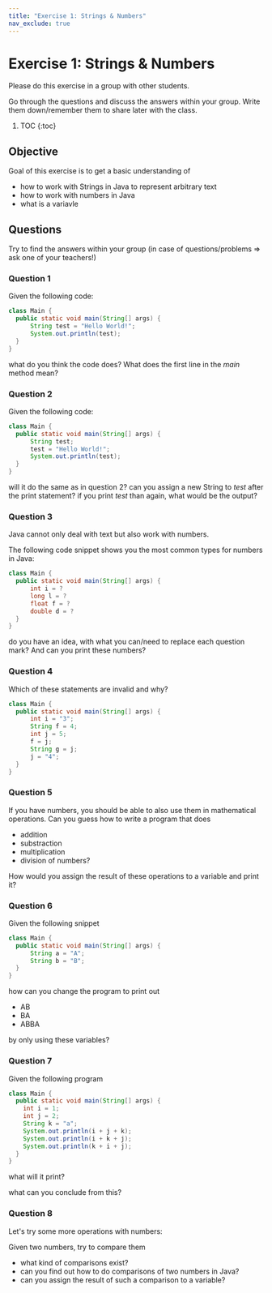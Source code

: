 ```yaml
---
title: "Exercise 1: Strings & Numbers"
nav_exclude: true
---
```


# Exercise 1: Strings & Numbers
Please do this exercise in a group with other students.

Go through the questions and discuss the answers within your group.
Write them down/remember them to share later with the class.

1. TOC
{:toc}

## Objective
Goal of this exercise is to get a basic understanding of
* how to work with Strings in Java to represent arbitrary text
* how to work with numbers in Java
* what is a variavle

## Questions
Try to find the answers within your group (in case of questions/problems => ask one of your teachers!)

### Question 1
Given the following code:

```java
class Main {
  public static void main(String[] args) {
      String test = "Hello World!";
      System.out.println(test);
  }
}
```
what do you think the code does?
What does the first line in the _main_ method mean?

### Question 2
Given the following code:

```java
class Main {
  public static void main(String[] args) {
      String test;
      test = "Hello World!";
      System.out.println(test);
  }
}
``` 
will it do the same as in question 2?
can you assign a new String to _test_ after the print statement?
if you print _test_ than again, what would be the output?

### Question 3
Java cannot only deal with text but also work with numbers.

The following code snippet shows you the most common types for numbers in Java:
```java
class Main {
  public static void main(String[] args) {
      int i = ?
      long l = ?
      float f = ?
      double d = ?
  }
}
``` 
do you have an idea, with what you can/need to replace each question mark?
And can you print these numbers?

### Question 4
Which of these statements are invalid and why?

```java
class Main {
  public static void main(String[] args) {
      int i = "3";
      String f = 4;
      int j = 5;
      f = j;
      String g = j;
      j = "4";
  }
}
``` 

### Question 5
If you have numbers, you should be able to also use them in mathematical operations.
Can you guess how to write a program that does
* addition
* substraction
* multiplication
* division
of numbers?

How would you assign the result of these operations to a variable and print it?

### Question 6
Given the following snippet

```java
class Main {
  public static void main(String[] args) {
      String a = "A";
      String b = "B";
  }
}
``` 

how can you change the program to print out 
* AB
* BA
* ABBA

by only using these variables?

### Question 7
Given the following program

```java
class Main {
  public static void main(String[] args) {
    int i = 1;
    int j = 2;
    String k = "a";
    System.out.println(i + j + k);
    System.out.println(i + k + j);
    System.out.println(k + i + j);
  }
}
```
what will it print?

what can you conclude from this?

### Question 8
Let's try some more operations with numbers:

Given two numbers, try to compare them
* what kind of comparisons exist?
* can you find out how to do comparisons of two numbers in Java?
* can you assign the result of such a comparison to a variable?